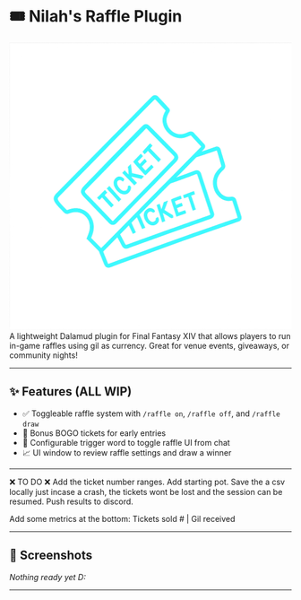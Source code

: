 # 🎟️ Nilah's Raffle Plugin
<div align="center">
<img src="raffler.png" alt="Raffler Logo" width="512" height="512">
</div>
A lightweight Dalamud plugin for Final Fantasy XIV that allows players to run in-game raffles using gil as currency. Great for venue events, giveaways, or community nights!

---

## ✨ Features (ALL WIP)

- ✅ Toggleable raffle system with `/raffle on`, `/raffle off`, and `/raffle draw`
- 🎁 Bonus BOGO tickets for early entries
- 💬 Configurable trigger word to toggle raffle UI from chat
- 📈 UI window to review raffle settings and draw a winner

---
❌ TO DO ❌
Add the ticket number ranges.
Add starting pot.
Save the a csv locally just incase a crash, the tickets wont be lost and the session can be resumed. 
Push results to discord.

Add some metrics at the bottom:
Tickets sold # | Gil received

---
## 📸 Screenshots

*Nothing ready yet D:*

---



